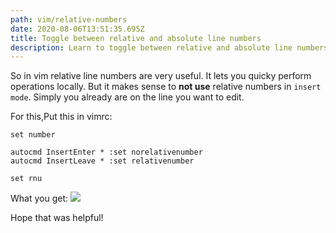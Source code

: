 ```yaml
---
path: vim/relative-numbers
date: 2020-08-06T13:51:35.695Z
title: Toggle between relative and absolute line numbers
description: Learn to toggle between relative and absolute line numbers.
---
```

So in vim relative line numbers are very useful. It lets you quicky perform operations locally. But it makes sense to **not use** relative numbers in `insert mode`. Simply you already are on the line you want to edit.

For this,Put this in vimrc:
```
set number

autocmd InsertEnter * :set norelativenumber
autocmd InsertLeave * :set relativenumber 

set rnu
```

What you get:
![](https://ik.imagekit.io/18dkv5g43j/Blog/vim-relative-number/relative-toggle_NIGZi4xcL.gif)

Hope that was helpful!